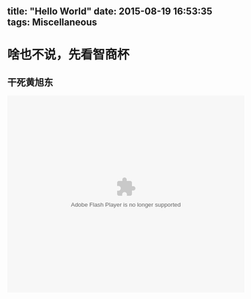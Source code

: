 title: "Hello World"
date: 2015-08-19 16:53:35
tags: Miscellaneous
---

# 啥也不说，先看智商杯

## 干死黄旭东




<embed height="452" width="544" quality="high" allowfullscreen="true" type="application/x-shockwave-flash" src="http://share.acg.tv/flash.swf" flashvars="aid=2763151&page=1" pluginspage="http://www.adobe.com/shockwave/download/download.cgi?P1_Prod_Version=ShockwaveFlash"></embed>